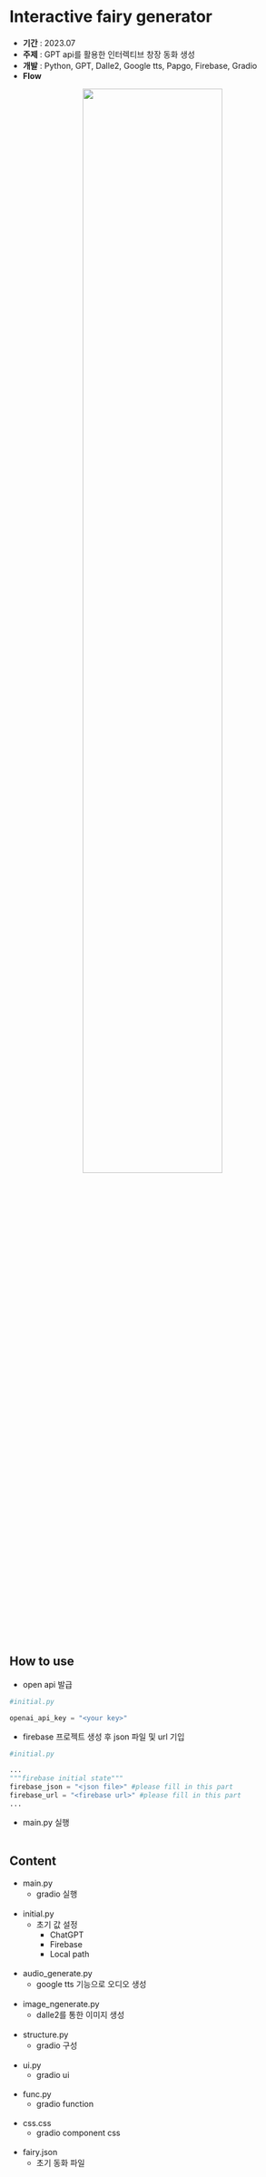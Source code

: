 # Interactive fairy generator

- **기간** : 2023.07
- **주제** : GPT api를 활용한 인터렉티브 창장 동화 생성
- **개발** : Python, GPT, Dalle2, Google tts, Papgo, Firebase, Gradio
- **Flow**
<p align="center"> 
  <img src="https://github.com/kim0504/generate_fairy/assets/81956540/ab4f58d9-68e2-4b93-a9e7-a717020c441c.jpg" width="70%" height="70%" align='center'/>
</p>

## How to use

- open api 발급

```python
#initial.py

openai_api_key = "<your key>"
```

- firebase 프로젝트 생성 후 json 파일 및 url 기입

```python
#initial.py

...
"""firebase initial state"""
firebase_json = "<json file>" #please fill in this part
firebase_url = "<firebase url>" #please fill in this part
...
```

- main.py 실행
<br></br>
## Content

- main.py
    - gradio 실행
<br></br>
- initial.py
    - 초기 값 설정
        - ChatGPT
        - Firebase
        - Local path
<br></br>
- audio_generate.py
    - google tts 기능으로 오디오 생성
<br></br>
- image_ngenerate.py
    - dalle2를 통한 이미지 생성
<br></br>
- structure.py
    - gradio 구성
<br></br>
- ui.py
    - gradio ui
<br></br>
- func.py
    - gradio function
<br></br>
- css.css
    - gradio component css
<br></br>
- fairy.json
    - 초기 동화 파일
